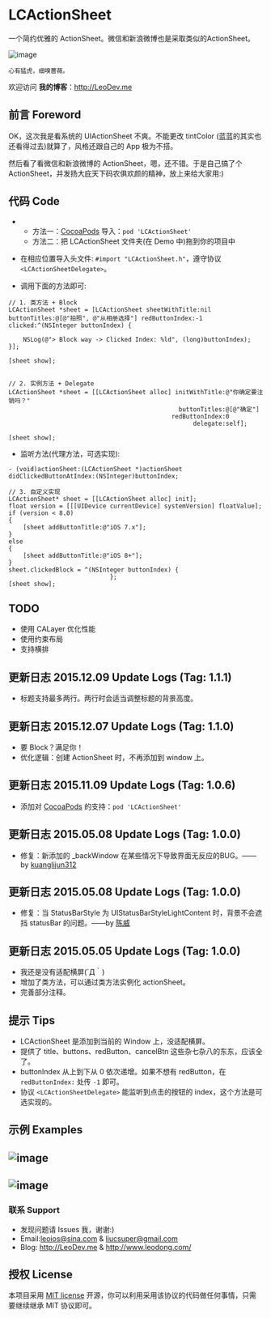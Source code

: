 # LCActionSheet

一个简约优雅的 ActionSheet。微信和新浪微博也是采取类似的ActionSheet。

![image](https://github.com/LeoiOS/LCActionSheet/blob/master/LCActionSheetDemo.gif)

````
心有猛虎，细嗅蔷薇。
````

欢迎访问 **我的博客**：http://LeoDev.me


## 前言 Foreword

OK，这次我是看系统的 UIActionSheet 不爽。不能更改 tintColor (蓝蓝的其实也还看得过去)就算了，风格还跟自己的 App 极为不搭。

然后看了看微信和新浪微博的 ActionSheet，嗯，还不错。于是自己搞了个 ActionSheet，并发扬大庇天下码农俱欢颜的精神，放上来给大家用:)



## 代码 Code

* 
  - 方法一：[CocoaPods](https://cocoapods.org/) 导入：`pod 'LCActionSheet'`
  - 方法二：把 LCActionSheet 文件夹(在 Demo 中)拖到你的项目中

* 在相应位置导入头文件: `#import "LCActionSheet.h"`，遵守协议`<LCActionSheetDelegate>`。
* 调用下面的方法即可:

````objc
// 1. 类方法 + Block
LCActionSheet *sheet = [LCActionSheet sheetWithTitle:nil buttonTitles:@[@"拍照", @"从相册选择"] redButtonIndex:-1 clicked:^(NSInteger buttonIndex) {
    
    NSLog(@"> Block way -> Clicked Index: %ld", (long)buttonIndex);
}];

[sheet show];


// 2. 实例方法 + Delegate
LCActionSheet *sheet = [[LCActionSheet alloc] initWithTitle:@"你确定要注销吗？"
                                               buttonTitles:@[@"确定"]
                                             redButtonIndex:0 
                                                   delegate:self];

[sheet show];
````

* 监听方法(代理方法，可选实现):

````objc
- (void)actionSheet:(LCActionSheet *)actionSheet didClickedButtonAtIndex:(NSInteger)buttonIndex;
````

````objc
// 3. 自定义实现
LCActionSheet* sheet = [[LCActionSheet alloc] init];
float version = [[[UIDevice currentDevice] systemVersion] floatValue];
if (version < 8.0)
{
	[sheet addButtonTitle:@"iOS 7.x"];
}
else 
{
	[sheet addButtonTitle:@"iOS 8+"];
}
sheet.clickedBlock = ^(NSInteger buttonIndex) {
							};
[sheet show];

````


## TODO

* 使用 CALayer 优化性能
* 使用约束布局
* 支持横排



## 更新日志 2015.12.09 Update Logs (Tag: 1.1.1)

* 标题支持最多两行。两行时会适当调整标题的背景高度。



## 更新日志 2015.12.07 Update Logs (Tag: 1.1.0)

* 要 Block？满足你！
* 优化逻辑：创建 ActionSheet 时，不再添加到 window 上。



## 更新日志 2015.11.09 Update Logs (Tag: 1.0.6)

* 添加对 [CocoaPods](https://cocoapods.org/) 的支持：`pod 'LCActionSheet'`



## 更新日志 2015.05.08 Update Logs (Tag: 1.0.0)

* 修复：新添加的 _backWindow 在某些情况下导致界面无反应的BUG。——by [kuanglijun312](https://github.com/kuanglijun312)



## 更新日志 2015.05.08 Update Logs (Tag: 1.0.0)

* 修复：当 StatusBarStyle 为 UIStatusBarStyleLightContent 时，背景不会遮挡 statusBar 的问题。——by [陈威](https://github.com/weiwei1035)



## 更新日志 2015.05.05 Update Logs (Tag: 1.0.0)

* 我还是没有适配横屏(´Д｀)
* 增加了类方法，可以通过类方法实例化 actionSheet。
* 完善部分注释。



## 提示 Tips

- LCActionSheet 是添加到当前的 Window 上，没适配横屏。
- 提供了 title、buttons、redButton、cancelBtn 这些杂七杂八的东东，应该全了。
- buttonIndex 从上到下从 0 依次递增。如果不想有 redButton，在 `redButtonIndex:` 处传 `-1` 即可。
- 协议 `<LCActionSheetDelegate>` 能监听到点击的按钮的 index，这个方法是可选实现的。



## 示例 Examples

![image](https://github.com/LeoiOS/LCActionSheet/blob/master/01.png)
---
![image](https://github.com/LeoiOS/LCActionSheet/blob/master/02.png)
---



### 联系 Support

* 发现问题请 Issues 我，谢谢:)
* Email:leoios@sina.com & liucsuper@gmail.com
* Blog: http://LeoDev.me & http://www.leodong.com/



## 授权 License

本项目采用 [MIT license](http://opensource.org/licenses/MIT) 开源，你可以利用采用该协议的代码做任何事情，只需要继续继承 MIT 协议即可。


